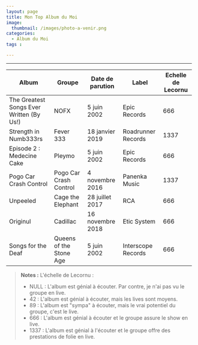 ```yaml
---
layout: page
title: Mon Top Album du Moi
image: 
  thumbnail: /images/photo-a-venir.png
categories:
  - Album du Moi
tags :

---
```

    
	
---

| Album | Groupe |  Date de parution | Label | Echelle de Lecornu |
| --- | --- | --- | --- | --- |
| The Greatest Songs Ever Written (By Us!) | NOFX | 5 juin 2002 | Epic Records | 666 |
| Strength in Numb333rs | Fever 333  |  18 janvier 2019 | Roadrunner Records | 1337 |
| Episode 2 : Medecine Cake | Pleymo  |  5 juin 2002 | Epic Records | 666 |
| Pogo Car Crash Control | Pogo Car Crash Control  |  4 novembre 2016 | Panenka Music | 1337 |
| Unpeeled | Cage the Elephant  |  28 juillet 2017 | RCA | 666 |
| Originul | Cadillac  |  16 novembre 2018 | Etic System | 666 |
| Songs for the Deaf | Queens of the Stone Age  |  5 juin 2002 | Interscope Records | 666 |

> **Notes :** L'échelle de Lecornu :
> * NULL : L'album est génial à écouter. Par contre, je n'ai pas vu le groupe en live.
> * 42 : L'album est génial à écouter, mais les lives sont moyens.
> * 89 : L'album est "sympa" à écouter, mais le vrai potentiel du groupe, c'est le live.
> * 666 : L'album est génial à écouter et le groupe assure le show en live.
> * 1337 : L'album est génial à l'écouter et le groupe offre des prestations de folie en live. 